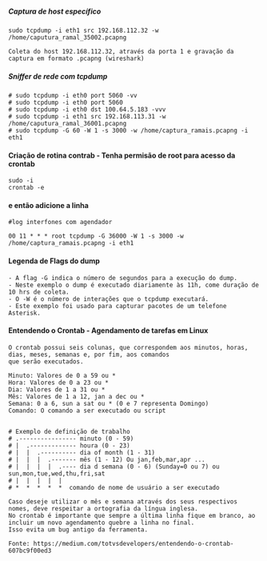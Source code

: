 ##### Captura de host específico   
	sudo tcpdump -i eth1 src 192.168.112.32 -w /home/caputura_ramal_35002.pcapng   

	Coleta do host 192.168.112.32, através da porta 1 e gravação da captura em formato .pcapng (wireshark)  
##### Sniffer de rede com tcpdump

	# sudo tcpdump -i eth0 port 5060 -vv
	# sudo tcpdump -i eth0 port 5060 
	# sudo tcpdump -i eth0 dst 100.64.5.183 -vvv
	# sudo tcpdump -i eth1 src 192.168.113.31 -w /home/caputura_ramal_36001.pcapng
	# sudo tcpdump -G 60 -W 1 -s 3000 -w /home/captura_ramais.pcapng -i eth1	
#### Criação de rotina contrab - Tenha permisão de root para acesso da crontab    
	sudo -i
	crontab -e
#### e então adicione a linha    
	#log interfones com agendador   

	00 11 * * * root tcpdump -G 36000 -W 1 -s 3000 -w /home/captura_ramais.pcapng -i eth1    
#### Legenda de Flags do dump   

	- A flag -G indica o número de segundos para a execução do dump.    
	- Neste exemplo o dump é executado diariamente às 11h, come duração de 10 hrs de coleta. 
	- O -W é o número de interações que o tcpdump executará.    
	- Este exemplo foi usado para capturar pacotes de um telefone Asterisk.   
#### Entendendo o Crontab - Agendamento de tarefas em Linux

	O crontab possui seis colunas, que correspondem aos minutos, horas, dias, meses, semanas e, por fim, aos comandos 
	que serão executados.  

	Minuto: Valores de 0 a 59 ou *   
	Hora: Valores de 0 a 23 ou *     
	Dia: Valores de 1 a 31 ou *   
	Mês: Valores de 1 a 12, jan a dec ou *  
	Semana: 0 a 6, sun a sat ou * (0 e 7 representa Domingo)   
	Comando: O comando a ser executado ou script     


	# Exemplo de definição de trabalho    
	# .---------------- minuto (0 - 59)   
	# |  .------------- houra (0 - 23)   
	# |  |  .---------- dia of month (1 - 31)   
	# |  |  |  .------- mês (1 - 12) Ou jan,feb,mar,apr ...  
	# |  |  |  |  .---- dia d semana (0 - 6) (Sunday=0 ou 7) ou sun,mon,tue,wed,thu,fri,sat   
	# |  |  |  |  |   
	# *  *  *  *  *  comando de nome de usuário a ser executado      

	Caso deseje utilizar o mês e semana através dos seus respectivos nomes, deve respeitar a ortografia da língua inglesa.
	No crontab é importante que sempre a última linha fique em branco, ao incluir um novo agendamento quebre a linha no final.     
	Isso evita um bug antigo da ferramenta.    

	Fonte: https://medium.com/totvsdevelopers/entendendo-o-crontab-607bc9f00ed3     



